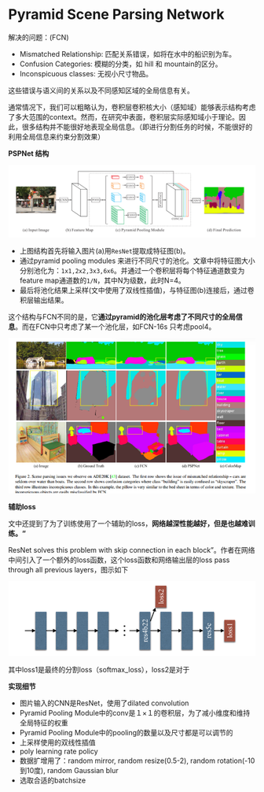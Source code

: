 # Pyramid Scene Parsing Network



解决的问题：(FCN)

- Mismatched Relationship: 匹配关系错误，如将在水中的船识别为车。
- Confusion Categories: 模糊的分类，如 hill 和 mountain的区分。
- Inconspicuous classes: 无视小尺寸物品。

这些错误与语义间的关系以及不同感知区域的全局信息有关。

通常情况下，我们可以粗略认为，卷积层卷积核大小（感知域）能够表示结构考虑了多大范围的context。然而，在研究中表面，卷积层实际感知域小于理论。因此，很多结构并不能很好地表现全局信息。（即进行分割任务的时候，不能很好的利用全局信息来约束分割效果） 

**PSPNet 结构**

![1531920019831](./pics/PSPnet/1531920019831.png)

- 上图结构首先将输入图片(a)用`ResNet`提取成特征图(b)。
- 通过pyramid pooling modules 来进行不同尺寸的池化。文章中将特征图大小分别池化为：`1x1,2x2,3x3,6x6`。并通过一个卷积层将每个特征通道数变为feature map通道数的`1/N`，其中N为级数，此时N=4。
- 最后将池化结果上采样(文中使用了双线性插值)，与特征图(b)连接后，通过卷积层输出结果。

 这个结构与FCN不同的是，它**通过pyramid的池化层考虑了不同尺寸的全局信息**。而在FCN中只考虑了某一个池化层，如FCN-16s 只考虑pool4。 

 ![img](./pics/PSPnet/700) 



**辅助loss**

文中还提到了为了训练使用了一个辅助的loss，**网络越深性能越好，但是也越难训练。“**

ResNet solves this problem with skip connection in each block”。作者在网络中间引入了一个额外的loss函数，这个loss函数和网络输出层的loss pass through all previous layers，图示如下 

![](./pics/PSPnet/loss.png)

其中loss1是最终的分割loss（softmax_loss），loss2是对于

**实现细节**

- 图片输入的CNN是ResNet，使用了dilated convolution
- Pyramid Pooling Module中的conv是１×１的卷积层，为了减小维度和维持全局特征的权重
- Pyramid Pooling Module中的pooling的数量以及尺寸都是可以调节的
- 上采样使用的双线性插值
- poly learning rate policy
- 数据扩增用了：random mirror, random resize(0.5-2), random rotation(-10到10度), random Gaussian blur
- 选取合适的batchsize